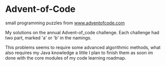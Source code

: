# Advent-of-Code
small programming puzzles from www.adventofcode.com


My solutions on the annual Advent-of_code challenge.
Each challenge had two part, marked 'a' or 'b' in the namings.

This problems seems to require some advanced algorithmic methods, what also requires my Java knowledge a little 
I plan to finish them as soon im done with the core modules of my code learning roadmap.
